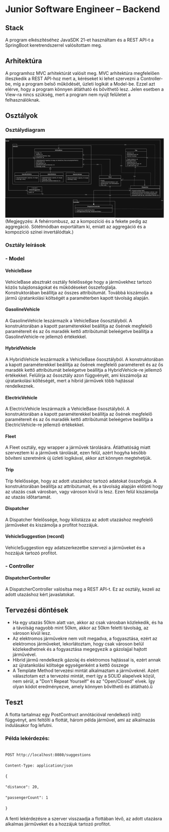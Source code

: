 # Junior Software Engineer – Backend

## Stack
A program elkészítéséhez JavaSDK 21-et használtam és a REST API-t a SpringBoot keretrendszerrel valósítottam meg.

## Arhitektúra
A programhoz MVC arhitektúrát valósít meg. MVC arhitektúra megfelelően illeszkedik a REST API-hoz mert a, 
kéréseket ki lehet szervezni a Controller-be, míg a program belső működését, üzleti logikát a Model-be. Ezzel azt elérve,
hogy a program könnyen átlátható és bővíthető lesz. Jelen esetben a View-ra nincs szükség, mert a program nem nyújt felületet
a felhasználóknak.

## Osztályok
### Osztálydiagram
<img src="ClassDiagram.svg" alt="ClassDiagram" width="auto" height="auto">
(Megjegyzés: A fehérrombusz, az a kompozíció és a fekete pedig az aggregáció. Sötétmódban exportáltam ki,
emiatt az aggregáció és a kompozíció színei invertálódtak.) 

### Osztály leírások
### - Model
#### VehicleBase
VehicleBase absztrakt osztály felelőssége hogy a járművekhez tartozó közös tulajdonságokat és működéseket összefoglalja.<br>
Konstruktorában beállítja az összes attribútumát. Továbbá kiszámolja a jármű újratankolási költségét a paraméterben kapott távolság alapján.

#### GasolineVehicle
A GasolineVehicle leszármazik a VehicleBase ősosztályból. A konstruktorában a kapott paraméterekkel beállítja az ősének
megfelelő paramétereit és az ős maradék kettő attribútumát beleégetve beállítja a GasolineVehicle-re jellemző értékekkel.
#### HybridVehicle
A HybridVehicle leszármazik a VehicleBase ősosztályból. A konstruktorában a kapott paraméterekkel beállítja az ősének
megfelelő paramétereit és az ős maradék kettő attribútumát beleégetve beállítja a HybridVehicle-re jellemző értékekkel.
Felülírja az ősosztály azon függvényét, ami kiszámolja az újratankolási költéségét, mert a hibrid járművek több hajtással rendelkeznek.
#### ElectricVehicle
A ElectricVehicle leszármazik a VehicleBase ősosztályból. A konstruktorában a kapott paraméterekkel beállítja az ősének
megfelelő paramétereit és az ős maradék kettő attribútumát beleégetve beállítja a ElectricVehicle-re jellemző értékekkel.

#### Fleet
A Fleet osztály, egy wrapper a járművek tárolására. Átláthatóság miatt szerveztem ki a járművek tárolását, 
ezen felül, azért hogyha később bővíteni szeretnénk új üzleti logikával, akkor azt könnyen megtehetjük.

#### Trip
Trip felelőssége, hogy az adott utazáshoz tartozó adatokat összefogja. A konstruktorában beállítja az attribútumait, és
a távolság alapján eldönti hogy az utazás csak városban, vagy városon kívül is lesz.
Ezen felül kiszámolja az utazás időtartamát.

#### Dispatcher
A Dispatcher felelőssége, hogy kilistázza az adott utazáshoz megfelelő járműveket és kiszámolja a profitot hozzájuk.

#### VehicleSuggestion (record)
VehicleSuggestion egy adatszerkezetbe szervezi a járműveket és a hozzájuk tartozó profitot.

### - Controller

#### DispatcherController
A DispatcherController valósítsa meg a REST API-t. Ez az osztály, kezeli az adott utazáshoz kért javaslatokat.

## Tervezési döntések
- Ha egy utazás 50km alatt van, akkor az csak városban közlekedik, és ha a távolság nagyobb mint 50km,
akkor az 50km feletti távolság, az városon kívül lesz.
- Az elektromos járművekre nem volt megadva, a fogyasztása, ezért az elektromos járműveket,
lekorlátoztam, hogy csak városon belül közlekedhetnek és a fogyasztása megegyezik a gázolajjal hajtott járművével.
- Hibrid jármű rendelkezik gázolaj és elektromos hajtással is, ezért annak az újratankolási költsége egységenként a kettő összege
- A Template Method tervezési mintát alkalmaztam a járműveknél.
  Azért választotam ezt a tervezési mintát, mert így a SOLID alapelvek közül, nem sérül, a
  "Don't Repeat Yourself" és az "Open/Closed" elvek. Így olyan kódot eredményezve, amely könnyen bővíthető és átlátható.ű

## Teszt
A flotta tartalmaz egy PostContruct annótációval rendelkező init() függvényt, ami feltölti a flottát, három példa járművel, ami az alkalmazás indulásakor fog lefutni.

### Példa lekérdezés:
<code>
POST http://localhost:8080/suggestions<br>
Content-Type: application/json<br>
{<br>
"distance": 20,<br>
"passengerCount": 1<br>
}<br>
</code>
A fenti lekérdezésre a szerver visszaadja a flottában lévő, az adott utazásra alkalmas járműveket és a hozzájuk tartozó profitot.